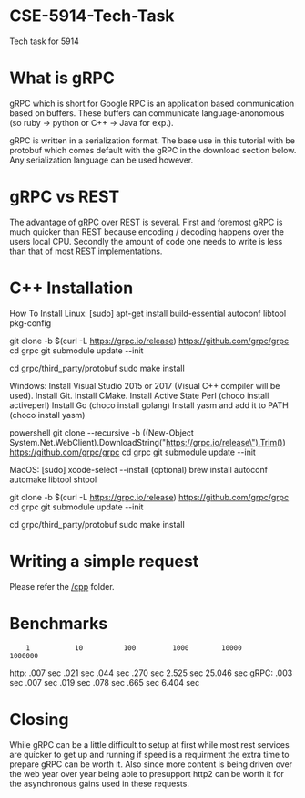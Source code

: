 # CSE-5914-Tech-Task
Tech task for 5914

# What is gRPC
gRPC which is short for Google RPC is an application based communication based on buffers. These buffers can communicate language-anonomous (so ruby -> python or C++ -> Java for exp.).

gRPC is written in a serialization format. The base use in this tutorial with be protobuf which comes default with the gRPC in the download section below. Any serialization language can be used however.

# gRPC vs REST
The advantage of gRPC over REST is several. First and foremost gRPC is much quicker than REST because encoding / decoding happens over the users local CPU. Secondly the amount of code one needs to write is less than that of most REST implementations. 

# C++ Installation
How To Install
Linux:
[sudo] apt-get install build-essential autoconf libtool pkg-config

git clone -b $(curl -L https://grpc.io/release) https://github.com/grpc/grpc
cd grpc
git submodule update --init

cd grpc/third_party/protobuf
sudo make install

Windows:
Install Visual Studio 2015 or 2017 (Visual C++ compiler will be used).
Install Git.
Install CMake.
Install Active State Perl (choco install activeperl)
Install Go (choco install golang)
Install yasm and add it to PATH (choco install yasm)

powershell git clone --recursive -b ((New-Object System.Net.WebClient).DownloadString(\"https://grpc.io/release\").Trim()) https://github.com/grpc/grpc
cd grpc
git submodule update --init

MacOS:
[sudo] xcode-select --install
(optional) brew install autoconf automake libtool shtool

git clone -b $(curl -L https://grpc.io/release) https://github.com/grpc/grpc
cd grpc
git submodule update --init

cd grpc/third_party/protobuf
sudo make install

# Writing a simple request

Please refer the [/cpp](https://github.com/AndrewVetovitz/CSE-5914-Tech-Task/tree/master/c%2B%2B) folder.

# Benchmarks
        1           10          100         1000        10000       1000000
http:   .007 sec    .021 sec    .044 sec    .270 sec    2.525 sec   25.046 sec
gRPC:   .003 sec    .007 sec    .019 sec    .078 sec    .665 sec    6.404 sec

# Closing
While gRPC can be a little difficult to setup at first while most rest services are quicker to get up and running if speed is a requirment the extra time to prepare gRPC can be worth it. Also since more content is being driven over the web year over year being able to presupport http2 can be worth it for the asynchronous gains used in these requests.
